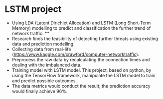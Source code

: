 # LSTM project


- Using LDA (Latent Dirichlet Allocation) and LSTM (Long Short-Term Memory) modelling to predict and classification the further trend of network traffic. **
- Research finds the feasibility of detecting further threats using existing data and prediction modelling. 
- Collecting data from real-life (https://www.kaggle.com/crawford/computer-networktraffic). 
- Preprocess the raw data by recalculating the connection times and dealing with the imbalanced data. 
- Training model with LSTM model. This project, based on python, by using the TensorFlow framework, manipulate the LSTM model to train and predict possible outcomes. 
- The data metrics would conduct the result; the prediction accuracy would finally achieve 96%. 
